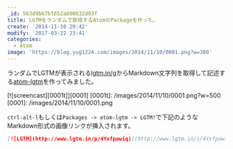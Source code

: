 ```yaml
---
_id: 563d9b67bf652a600632d03f
title: LGTMをランダムで取得するAtomのPackageを作った。
create: '2014-11-10 20:42'
modify: '2017-03-22 23:41'
categories:
  - Atom
image: 'https://blog.yug1224.com/images/2014/11/10/0001.png?w=300'
---
```


ランダムでLGTMが表示される[lgtm.in/g](http://www.lgtm.in/g)からMarkdown文字列を取得して記述する[atom-lgtm](https://atom.io/packages/atom-lgtm)を作ってみました。

[![screencast][0001t]][0001]
[0001t]: /images/2014/11/10/0001.png?w=500
[0001]: /images/2014/11/10/0001.png

`ctrl-alt-l`もしくは`Packages -> atom-lgtm -> LGTM!`で下記のようなMarkdown形式の画像リンクが挿入されます。

``` markdown
[![LGTM](http://www.lgtm.in/p/4Yxfpawiq)](http://www.lgtm.in/i/4Yxfpawiq)
```

<!-- more -->
